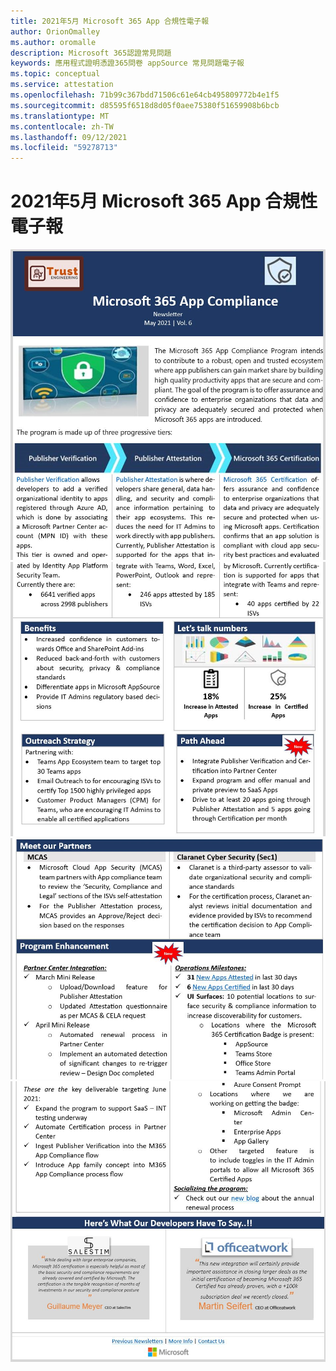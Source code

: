```yaml
---
title: 2021年5月 Microsoft 365 App 合規性電子報
author: OrionOmalley
ms.author: oromalle
description: Microsoft 365認證常見問題
keywords: 應用程式證明憑證365問卷 appSource 常見問題電子報
ms.topic: conceptual
ms.service: attestation
ms.openlocfilehash: 71b99c367bdd71506c61e64cb495809772b4e1f5
ms.sourcegitcommit: d85595f6518d8d05f0aee75380f51659908b6bcb
ms.translationtype: MT
ms.contentlocale: zh-TW
ms.lasthandoff: 09/12/2021
ms.locfileid: "59278713"
---
```

# <a name="may-2021-microsoft-365-app-compliance-newsletter"></a>2021年5月 Microsoft 365 App 合規性電子報

![Picture1 ](../media/May2021Newsletter1.JPG)
 ![ Picture1 ](../media/May2021Newsletter2.JPG)
 ![ Picture1 ](../media/May2021Newsletter3.JPG)
 ![ Picture1](../media/May2021Newsletter4.JPG)
